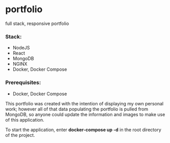 # portfolio
full stack, responsive portfolio

### Stack:
  * NodeJS
  * React
  * MongoDB
  * NGINX
  * Docker, Docker Compose
  
### Prerequisites:
  * Docker, Docker Compose
  
  This portfolio was created with the intention of displaying my own personal work; however all of that data populating the portfolio is pulled from MongoDB, so anyone could update the information and images to make use of this application.
  
  To start the application, enter **docker-compose up -d** in the root directory of the project.
